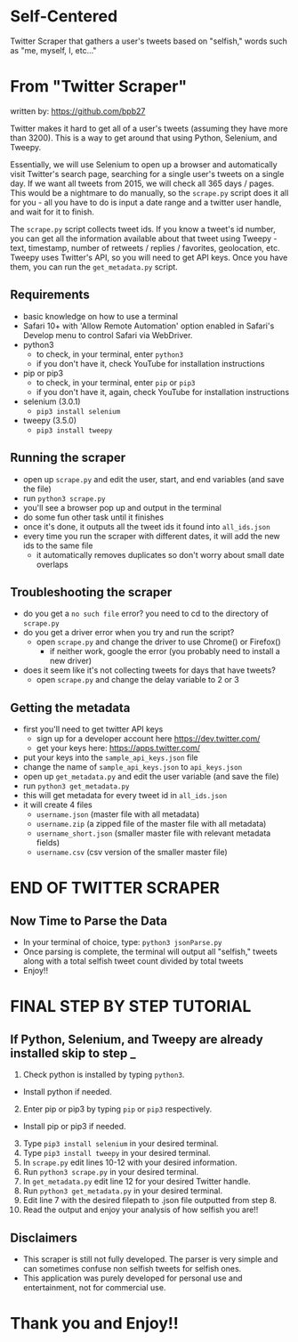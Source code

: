 # Self-Centered
Twitter Scraper that gathers a user's tweets based on "selfish," words such as "me, myself, I, etc..."


# From "Twitter Scraper"

written by: https://github.com/bpb27

Twitter makes it hard to get all of a user's tweets (assuming they have more than 3200). This is a way to get around that using Python, Selenium, and Tweepy.

Essentially, we will use Selenium to open up a browser and automatically visit Twitter's search page, searching for a single user's tweets on a single day. If we want all tweets from 2015, we will check all 365 days / pages. This would be a nightmare to do manually, so the `scrape.py` script does it all for you - all you have to do is input a date range and a twitter user handle, and wait for it to finish.

The `scrape.py` script collects tweet ids. If you know a tweet's id number, you can get all the information available about that tweet using Tweepy - text, timestamp, number of retweets / replies / favorites, geolocation, etc. Tweepy uses Twitter's API, so you will need to get API keys. Once you have them, you can run the `get_metadata.py` script.

## Requirements

- basic knowledge on how to use a terminal
- Safari 10+ with 'Allow Remote Automation' option enabled in Safari's Develop menu to control Safari via WebDriver.
- python3
  - to check, in your terminal, enter `python3`
  - if you don't have it, check YouTube for installation instructions
- pip or pip3
  - to check, in your terminal, enter `pip` or `pip3`
  - if you don't have it, again, check YouTube for installation instructions
- selenium (3.0.1)
  - `pip3 install selenium`
- tweepy (3.5.0)
  - `pip3 install tweepy`

## Running the scraper

- open up `scrape.py` and edit the user, start, and end variables (and save the file)
- run `python3 scrape.py`
- you'll see a browser pop up and output in the terminal
- do some fun other task until it finishes
- once it's done, it outputs all the tweet ids it found into `all_ids.json`
- every time you run the scraper with different dates, it will add the new ids to the same file
  - it automatically removes duplicates so don't worry about small date overlaps

## Troubleshooting the scraper

- do you get a `no such file` error? you need to cd to the directory of `scrape.py`
- do you get a driver error when you try and run the script?
  - open `scrape.py` and change the driver to use Chrome() or Firefox()
    - if neither work, google the error (you probably need to install a new driver)
- does it seem like it's not collecting tweets for days that have tweets?
  - open `scrape.py` and change the delay variable to 2 or 3

## Getting the metadata

- first you'll need to get twitter API keys
  - sign up for a developer account here https://dev.twitter.com/
  - get your keys here: https://apps.twitter.com/
- put your keys into the `sample_api_keys.json` file
- change the name of `sample_api_keys.json` to `api_keys.json`
- open up `get_metadata.py` and edit the user variable (and save the file)
- run `python3 get_metadata.py`
- this will get metadata for every tweet id in `all_ids.json`
- it will create 4 files
  - `username.json` (master file with all metadata)
  - `username.zip` (a zipped file of the master file with all metadata)
  - `username_short.json` (smaller master file with relevant metadata fields)
  - `username.csv` (csv version of the smaller master file)

# END OF TWITTER SCRAPER

## Now Time to Parse the Data

- In your terminal of choice, type: `python3 jsonParse.py`
- Once parsing is complete, the terminal will output all "selfish," tweets along with a total selfish tweet count divided by total tweets
- Enjoy!!

# FINAL STEP BY STEP TUTORIAL

## If Python, Selenium, and Tweepy are already installed skip to step _

1. Check python is installed by typing `python3`.
* Install python if needed.
2. Enter pip or pip3 by typing `pip` or `pip3` respectively.
* Install pip or pip3 if needed.
3. Type `pip3 install selenium` in your desired terminal.
4. Type `pip3 install tweepy` in your desired terminal.
5. In `scrape.py` edit lines 10-12 with your desired information.
6. Run `python3 scrape.py` in your desired terminal.
7. In `get_metadata.py` edit line 12 for your desired Twitter handle.
8. Run `python3 get_metadata.py` in your desired terminal.
9. Edit line 7 with the desired filepath to .json file outputted from step 8.
10. Read the output and enjoy your analysis of how selfish you are!!

## Disclaimers
- This scraper is still not fully developed. The parser is very simple and can sometimes confuse non selfish tweets for selfish ones.
- This application was purely developed for personal use and entertainment, not for commercial use.

# Thank you and Enjoy!!